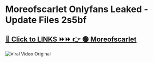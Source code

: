 
 # Moreofscarlet Onlyfans Leaked - Update Files 2s5bf

## <h2><a href="https://clipsfans.com/Moreofscarlet&ref=git">🔗 Click to LINKS ⏩⏩ 👉 🟢 Moreofscarlet </a></h2>

<a href="https://clipsfans.com/Moreofscarlet&ref=git" rel="nofollow" data-target="animated-image.originalLink"><img src="https://i.ibb.co.com/xMMVF88/686577567.gif" alt="Viral Video Original" style="max-width: 100%; display: inline-block;" data-target="animated-image.originalImage"></a>

